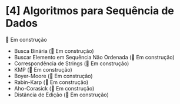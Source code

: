 # [4] Algoritmos para Sequência de Dados
🚧 Em construção

* Busca Binária (🚧 Em construção)
* Buscar Elemento em Sequência Não Ordenada (🚧 Em construção)
* Correspondência de Strings (🚧 Em construção)
* KMP (🚧 Em construção)
* Boyer-Moore (🚧 Em construção)
* Rabin-Karp (🚧 Em construção)
* Aho-Corasick (🚧 Em construção)
* Distância de Edição (🚧 Em construção)